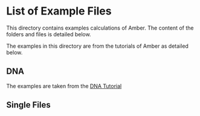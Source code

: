 # List of Example Files
This directory contains examples calculations of Amber.
The content of the folders and files is detailed below.

The examples in this directory are from the tutorials of Amber as detailed below.

## DNA
The examples are taken from the [DNA Tutorial](http://ambermd.org/tutorials/basic/tutorial1/)

## Single Files

